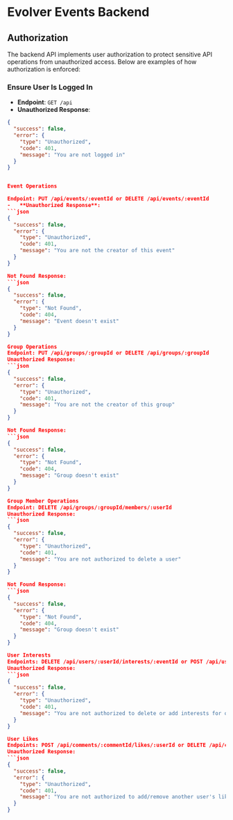 # Evolver Events Backend

## Authorization

The backend API implements user authorization to protect sensitive API operations from unauthorized access. Below are examples of how authorization is enforced:

### Ensure User Is Logged In

- **Endpoint**: `GET /api`
- **Unauthorized Response**:
```json
{
  "success": false,
  "error": {
    "type": "Unauthorized",
    "code": 401,
    "message": "You are not logged in"
  }
}


Event Operations

Endpoint: PUT /api/events/:eventId or DELETE /api/events/:eventId
-   **Unauthorized Response**:
```json
{
  "success": false,
  "error": {
    "type": "Unauthorized",
    "code": 401,
    "message": "You are not the creator of this event"
  }
}

Not Found Response:
```json
{
  "success": false,
  "error": {
    "type": "Not Found",
    "code": 404,
    "message": "Event doesn't exist"
  }
}

Group Operations
Endpoint: PUT /api/groups/:groupId or DELETE /api/groups/:groupId
Unauthorized Response:
```json
{
  "success": false,
  "error": {
    "type": "Unauthorized",
    "code": 401,
    "message": "You are not the creator of this group"
  }
}

Not Found Response:
```json
{
  "success": false,
  "error": {
    "type": "Not Found",
    "code": 404,
    "message": "Group doesn't exist"
  }
}

Group Member Operations
Endpoint: DELETE /api/groups/:groupId/members/:userId
Unauthorized Response:
```json
{
  "success": false,
  "error": {
    "type": "Unauthorized",
    "code": 401,
    "message": "You are not authorized to delete a user"
  }
}

Not Found Response:
```json
{
  "success": false,
  "error": {
    "type": "Not Found",
    "code": 404,
    "message": "Group doesn't exist"
  }
}

User Interests
Endpoints: DELETE /api/users/:userId/interests/:eventId or POST /api/users/:userId/interests/:eventId
Unauthorized Response:
```json
{
  "success": false,
  "error": {
    "type": "Unauthorized",
    "code": 401,
    "message": "You are not authorized to delete or add interests for others"
  }
}

User Likes
Endpoints: POST /api/comments/:commentId/likes/:userId or DELETE /api/comments/:commentId/likes/:userId
Unauthorized Response:
```json
{
  "success": false,
  "error": {
    "type": "Unauthorized",
    "code": 401,
    "message": "You are not authorized to add/remove another user's likes"
  }
}
